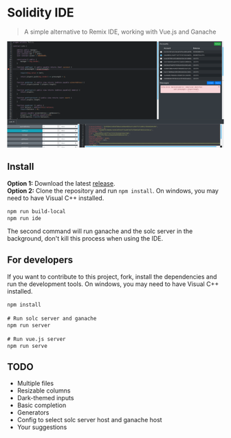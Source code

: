 # Solidity IDE

> A simple alternative to Remix IDE, working with Vue.js and Ganache

![IDE screenshot](solidity-ide.png?raw=true "Soldity IDE")

## Install

**Option 1:** Download the latest [release](https://github.com/System-Glitch/Solidity-IDE/releases).  
**Option 2:** Clone the repository and run `npm install`. On windows, you may need to have Visual C++ installed.  

```
npm run build-local
npm run ide
```

The second command will run ganache and the solc server in the background, don't kill this process when using the IDE.


## For developers

If you want to contribute to this project, fork, install the dependencies and run the development tools. On windows, you may need to have Visual C++ installed.

```
npm install

# Run solc server and ganache
npm run server

# Run vue.js server
npm run serve
```

## TODO

- Multiple files
- Resizable columns
- Dark-themed inputs
- Basic completion
- Generators
- Config to select solc server host and ganache host
- Your suggestions
